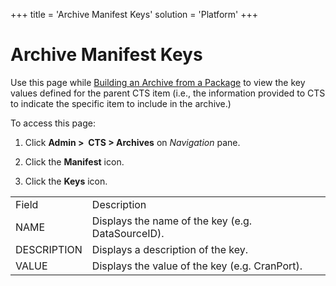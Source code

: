 +++
title = 'Archive Manifest Keys'
solution = 'Platform'
+++

# Archive Manifest Keys

<div class="use">

Use this page while [Building an Archive from a
Package](../Use_Cases/Build_an_Archive_from_a_Package) to view the
key values defined for the parent CTS item (i.e., the information
provided to CTS to indicate the specific item to include in the
archive.)

</div>

To access this page:

1.  Click **Admin \>  CTS \> Archives** on *Navigation* pane.

2.  Click the **Manifest** icon.

3.  Click the **Keys** icon.

|             |                                                   |
| ----------- | ------------------------------------------------- |
| Field       | Description                                       |
| NAME        | Displays the name of the key (e.g. DataSourceID). |
| DESCRIPTION | Displays a description of the key.                |
| VALUE       | Displays the value of the key (e.g. CranPort).    |
